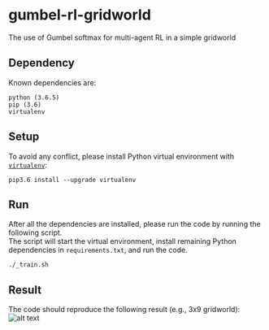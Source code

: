 # gumbel-rl-gridworld
The use of Gumbel softmax for multi-agent RL in a simple gridworld

## Dependency
Known dependencies are:
```
python (3.6.5)
pip (3.6)
virtualenv
```

## Setup
To avoid any conflict, please install Python virtual environment with [`virtualenv`](http://docs.python-guide.org/en/latest/dev/virtualenvs/):
```
pip3.6 install --upgrade virtualenv
```

## Run
After all the dependencies are installed, please run the code by running the following script.  
The script will start the virtual environment, install remaining Python dependencies in `requirements.txt`, and run the code.  
```
./_train.sh
```

## Result
The code should reproduce the following result (e.g., 3x9 gridworld):
![alt text][result]

[result]: https://github.com/dkkim93/gumbel-rl-gridworld/blob/master/result.png "Result on 3x9"
